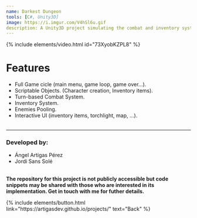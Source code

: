 ```yaml
---
name: Darkest Dungeon
tools: [C#, Unity3D]
image: https://i.imgur.com/V4hSl6u.gif
description: A Unity3D project simulating the combat and inventory systems of the indie game Darkest Dungeon.
---
```


{% include elements/video.html id="73XyobKZPL8" %}

# Features
- Full Game cicle (main menu, game loop, game over...).
- Scriptable Objects. (Character creation, Inventory items).
- Turn-based Combat System.
- Inventory System.
- Enemies Pooling.
- Interactive UI (inventory items, torchlight, map, ...).
<br><br>

---

### Developed by:
- Ángel Artigas Pérez
- Jordi Sans Solé

**<br>The repository for this project is not publicly accessible but code snippets may be shared with those who are interested in its implementation. Get in touch with me for futher details.**

<p class="text-center">
{% include elements/button.html link="https://artigasdev.github.io/projects/" text="Back" %}
</p>